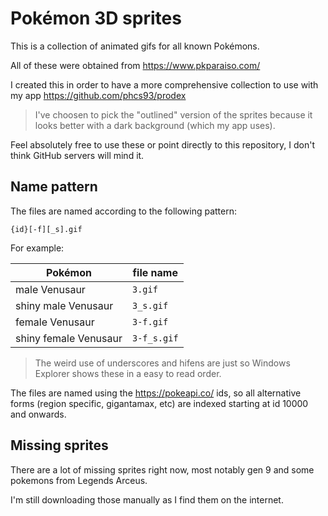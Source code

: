 # Pokémon 3D sprites

This is a collection of animated gifs for all known Pokémons.

All of these were obtained from https://www.pkparaiso.com/

I created this in order to have a more comprehensive collection to use with my app https://github.com/phcs93/prodex

> I've choosen to pick the "outlined" version of the sprites because it looks better with a dark background (which my app uses).

Feel absolutely free to use these or point directly to this repository, I don't think GitHub servers will mind it.

## Name pattern

The files are named according to the following pattern:

`{id}[-f][_s].gif`

For example:

| Pokémon | file name |
| - | - |
| male Venusaur | `3.gif` |
| shiny male Venusaur | `3_s.gif` |
| female Venusaur | `3-f.gif` |
| shiny female Venusaur | `3-f_s.gif` |

> The weird use of underscores and hifens are just so Windows Explorer shows these in a easy to read order.

The files are named using the https://pokeapi.co/ ids, so all alternative forms (region specific, gigantamax, etc) are indexed starting at id 10000 and onwards.

## Missing sprites

There are a lot of missing sprites right now, most notably gen 9 and some pokemons from Legends Arceus. 

I'm still downloading those manually as I find them on the internet.
